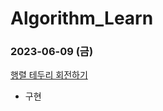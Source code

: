 # Algorithm_Learn
### 2023-06-09 (금)
[행렬 테두리 회전하기](https://school.programmers.co.kr/learn/courses/30/lessons/77485)
- 구현
